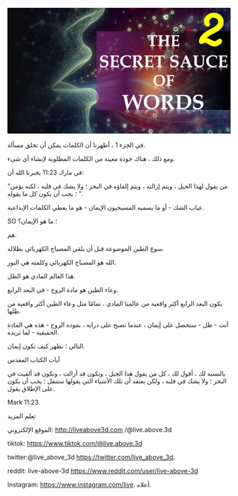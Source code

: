 ![Video cover image](../cover.jpeg "cover-photo")

في الجزء 1 ، أظهرنا أن الكلمات يمكن أن تخلق مسألة.

ومع ذلك ، هناك جودة معينة من الكلمات المطلوبة لإنشاء أي شيء.

في مارك 11:23 يخبرنا الله أن:

"من يقول لهذا الجبل ، ويتم إزالته ، ويتم إلقاؤه في البحر ؛ ولا يشك في قلبه ، لكنه يؤمن ؛ يجب أن يكون كل ما يقوله ".

غياب الشك - أو ما يسميه المسيحيون الإيمان - هو ما يعطي الكلمات الإبداعية.

SO ؛ ما هو الإيمان؟

هم.

سوع الطين الموضوعة قبل أن يلقي المصباح الكهربائي بظلاله.

الله هو المصباح الكهربائي وكلمته هي النور.

هذا العالم المادي هو الظل.

وعاء الطين هو مادة الروح - في البعد الرابع.

يكون البعد الرابع أكثر واقعية من عالمنا المادي ، تمامًا مثل وعاء الطين أكثر واقعية من ظلها.

أنت - ظل - ستحصل على إيمان ، عندما تصبح على دراية ، بمودة الروح - هذه هي المادة الحقيقية - لما تريده.

التالي ؛ نظهر كيف نكون إيمان.

آيات الكتاب المقدس

بالنسبة لك ، أقول لك ، كل من يقول هذا الجبل ، وتكون قد أزالت ، وتكون قد ألقيت في البحر ؛ ولا يشك في قلبه ، ولكن يعتقد أن تلك الأشياء التي يقولها ستنقل ؛ يجب أن يكون على الإطلاق يقول.

Mark 11:23

تعلم المزيد

الموقع الإلكتروني: http://liveabove3d.com /@live.above.3d

tiktok: https://www.tiktok.com/@live.above.3d

   twitter:@live_above_3d https://twitter.com/live_above_3d.

reddit: live-above-3d https://www.reddit.com/user/live-above-3d

Instagram: https://www.instagram.com/live. أعلاه.